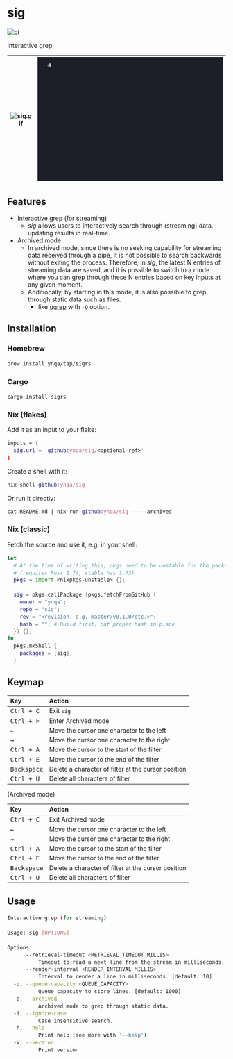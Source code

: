 # sig

[![ci](https://github.com/ynqa/sig/actions/workflows/ci.yml/badge.svg)](https://github.com/ynqa/sig/actions/workflows/ci.yml)

Interactive grep

|![sig.gif](https://github.com/ynqa/ynqa/blob/master/demo/sig.gif)|![sig_archived.gif](https://github.com/ynqa/ynqa/blob/master/demo/sig_archived.gif)|
|---|---|

## Features

- Interactive grep (for streaming)
  - *sig* allows users to interactively search through (streaming) data,
    updating results in real-time.
- Archived mode
  - In archived mode, since there is no seeking capability
    for streaming data received through a pipe,
    it is not possible to search backwards without exiting the process.
    Therefore, in *sig*, the latest N entries of streaming data are saved,
    and it is possible to switch to a mode
    where you can grep through these N entries
    based on key inputs at any given moment.
  - Additionally, by starting in this mode,
    it is also possible to grep through static data such as files.
    - like [ugrep](https://github.com/Genivia/ugrep) with `-Q` option.

## Installation

### Homebrew

```bash
brew install ynqa/tap/sigrs
```

### Cargo

```bash
cargo install sigrs
```

### Nix (flakes)

Add it as an input to your flake:
```nix
inputs = {
  sig.url = 'github:ynqa/sig/<optional-ref>'
}
```

Create a shell with it:
```nix
nix shell github:ynqa/sig
```

Or run it directly:
```nix
cat README.md | nix run github:ynqa/sig -- --archived
```

### Nix (classic)

Fetch the source and use it, e.g. in your shell:

```nix
let
  # At the time of writing this, pkgs need to be unstable for the package to build properly
  # (requires Rust 1.74, stable has 1.73)
  pkgs = import <nixpkgs-unstable> {};

  sig = pkgs.callPackage (pkgs.fetchFromGitHub {
    owner = "ynqa";
    repo = "sig";
    rev = "<revision, e.g. master/v0.1.0/etc.>";
    hash = ""; # Build first, put proper hash in place
  }) {};
in
  pkgs.mkShell {
    packages = [sig];
  }
```

## Keymap

| Key                  | Action
| :-                   | :-
| <kbd>Ctrl + C</kbd>  | Exit `sig`
| <kbd>Ctrl + F</kbd>  | Enter Archived mode
| <kbd>←</kbd>         | Move the cursor one character to the left
| <kbd>→</kbd>         | Move the cursor one character to the right
| <kbd>Ctrl + A</kbd>  | Move the cursor to the start of the filter
| <kbd>Ctrl + E</kbd>  | Move the cursor to the end of the filter
| <kbd>Backspace</kbd> | Delete a character of filter at the cursor position
| <kbd>Ctrl + U</kbd>  | Delete all characters of filter

(Archived mode)

| Key                  | Action
| :-                   | :-
| <kbd>Ctrl + C</kbd>  | Exit Archived mode
| <kbd>←</kbd>         | Move the cursor one character to the left
| <kbd>→</kbd>         | Move the cursor one character to the right
| <kbd>Ctrl + A</kbd>  | Move the cursor to the start of the filter
| <kbd>Ctrl + E</kbd>  | Move the cursor to the end of the filter
| <kbd>Backspace</kbd> | Delete a character of filter at the cursor position
| <kbd>Ctrl + U</kbd>  | Delete all characters of filter

## Usage

```bash
Interactive grep (for streaming)

Usage: sig [OPTIONS]

Options:
      --retrieval-timeout <RETRIEVAL_TIMEOUT_MILLIS>
          Timeout to read a next line from the stream in milliseconds. [default: 10]
      --render-interval <RENDER_INTERVAL_MILLIS>
          Interval to render a line in milliseconds. [default: 10]
  -q, --queue-capacity <QUEUE_CAPACITY>
          Queue capacity to store lines. [default: 1000]
  -a, --archived
          Archived mode to grep through static data.
  -i, --ignore-case
          Case insensitive search.
  -h, --help
          Print help (see more with '--help')
  -V, --version
          Print version
```

